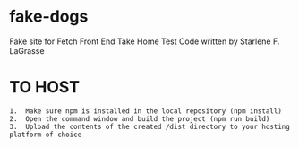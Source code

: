 # fake-dogs
Fake site for Fetch Front End Take Home Test
Code written by Starlene F. LaGrasse

# TO HOST
	1.	Make sure npm is installed in the local repository (npm install)
	2.	Open the command window and build the project (npm run build)
	3.	Upload the contents of the created /dist directory to your hosting platform of choice
